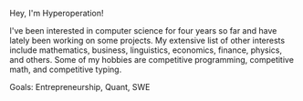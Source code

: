 Hey, I'm Hyperoperation!

I've been interested in computer science for four years so far and have lately been working on some projects.
My extensive list of other interests include mathematics, business, linguistics, economics, finance, physics, and others.
Some of my hobbies are competitive programming, competitive math, and competitive typing.

Goals: Entrepreneurship, Quant, SWE
